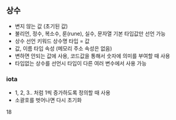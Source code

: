 ## 상수
- 변지 않는 값 (초기된 값)
- 불리언, 정수, 복소수, 룬(rune), 실수, 문자열 기본 타입값만 선언 가능
- 상수 선언 키워드 상수명 타입 = 값
- 값, 이름 타입 속성 (메모리 주소 속성은 없음)
- 변하면 안되는 값에 사용, 코드값을 통해서 숫자에 의미를 부여할 때 사용
- 타입없는 상수를 선언시 타입이 다른 여러 변수에서 사용 가능

### iota
- 1, 2, 3.. 처럼 1씩 증가하도록 정의할 때 사용
- 소괄호를 벗어나면 다시 초기화

18